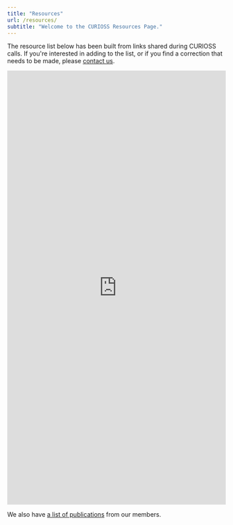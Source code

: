 ```yaml
---
title: "Resources"
url: /resources/
subtitle: "Welcome to the CURIOSS Resources Page."
---
```


The resource list below has been built from links shared during CURIOSS calls. If you're interested in adding to the list, or if you find a correction that needs to be made, please <a href="mailto:info@curioss.org">contact us</a>.

<iframe src="https://docs.google.com/spreadsheets/d/1mJa_rCzj6kcvOIkwRfyWMognAXAjIrFv/pubhtml?widget=true&amp;headers=false" frameborder="0" height="1000" width="100%"></iframe>

We also have [a list of publications](/publications) from our members.